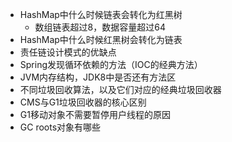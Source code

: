 - HashMap中什么时候链表会转化为红黑树
	- 数组链表超过8，数据容量超过64
- HashMap中什么时候红黑树会转化为链表
- 责任链设计模式的优缺点
- Spring发现循环依赖的方法（IOC的经典方法）
- JVM内存结构，JDK8中是否还有方法区
- 不同垃圾回收算法，以及它们对应的经典垃圾回收器
- CMS与G1垃圾回收器的核心区别
- G1移动对象不需要暂停用户线程的原因
- GC roots对象有哪些